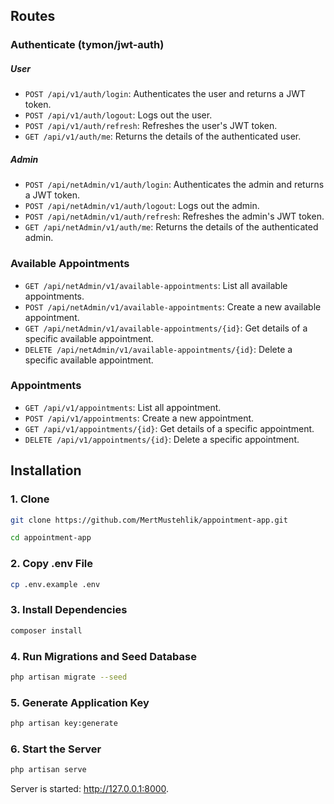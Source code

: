 ## Routes

### Authenticate (tymon/jwt-auth)

##### User

- `POST /api/v1/auth/login`: Authenticates the user and returns a JWT token.
- `POST /api/v1/auth/logout`: Logs out the user.
- `POST /api/v1/auth/refresh`: Refreshes the user's JWT token.
- `GET /api/v1/auth/me`: Returns the details of the authenticated user.

##### Admin

- `POST /api/netAdmin/v1/auth/login`: Authenticates the admin and returns a JWT token.
- `POST /api/netAdmin/v1/auth/logout`: Logs out the admin.
- `POST /api/netAdmin/v1/auth/refresh`: Refreshes the admin's JWT token.
- `GET /api/netAdmin/v1/auth/me`: Returns the details of the authenticated admin.

### Available Appointments

- `GET /api/netAdmin/v1/available-appointments`: List all available appointments.
- `POST /api/netAdmin/v1/available-appointments`: Create a new available appointment.
- `GET /api/netAdmin/v1/available-appointments/{id}`: Get details of a specific available appointment.
- `DELETE /api/netAdmin/v1/available-appointments/{id}`: Delete a specific available appointment.

### Appointments

- `GET /api/v1/appointments`: List all appointment.
- `POST /api/v1/appointments`: Create a new appointment.
- `GET /api/v1/appointments/{id}`: Get details of a specific appointment.
- `DELETE /api/v1/appointments/{id}`: Delete a specific appointment.

## Installation

### 1. Clone

```sh
git clone https://github.com/MertMustehlik/appointment-app.git
```

```sh
cd appointment-app
```

### 2. Copy .env File

```sh
cp .env.example .env
```

### 3. Install Dependencies

```sh
composer install
```

### 4. Run Migrations and Seed Database

```sh
php artisan migrate --seed
```

### 5. Generate Application Key

```sh
php artisan key:generate
```

### 6. Start the Server

```sh
php artisan serve
```

Server is started: http://127.0.0.1:8000.
